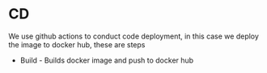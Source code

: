 # CD

We use github actions to conduct code deployment, in this case we deploy the image to docker hub, these are steps
- Build - Builds docker image and push to docker hub

